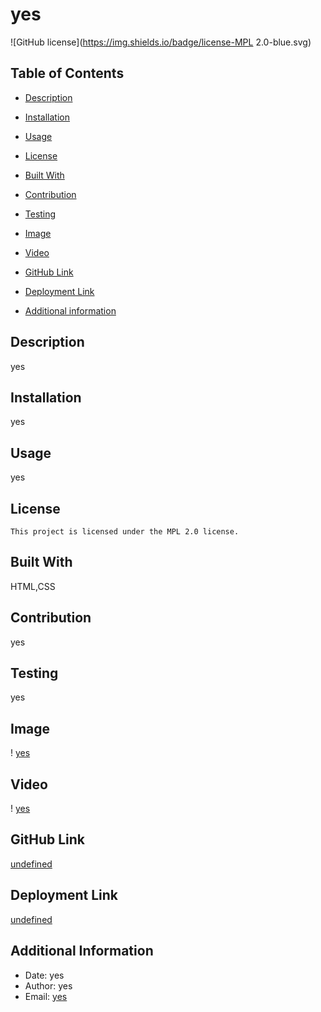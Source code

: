 # yes
  ![GitHub license](https://img.shields.io/badge/license-MPL 2.0-blue.svg)

  
## Table of Contents

* [Description](#description)

* [Installation](#installation)

* [Usage](#usage)
* [License](#license)

* [Built With](#coding)

* [Contribution](#contribution)

* [Testing](#test)

* [Image](#image)

* [Video](#video)

* [GitHub Link](#github)

* [Deployment Link](#deployment)

* [Additional information](#date,#author,#email)

## Description
yes

## Installation
yes

## Usage
yes

## License
    
    This project is licensed under the MPL 2.0 license.

## Built With
HTML,CSS

## Contribution
yes

## Testing
yes

## Image
! [yes](https://github.com/yes)

## Video
! [yes](https://github.com/yes)

## GitHub Link
[undefined](https://github.com/undefined)

## Deployment Link
[undefined](https://snugglesmcgee.github.io/undefined)

## Additional Information
* Date: yes
* Author: yes
* Email: [yes](mailto:user@example.com) 